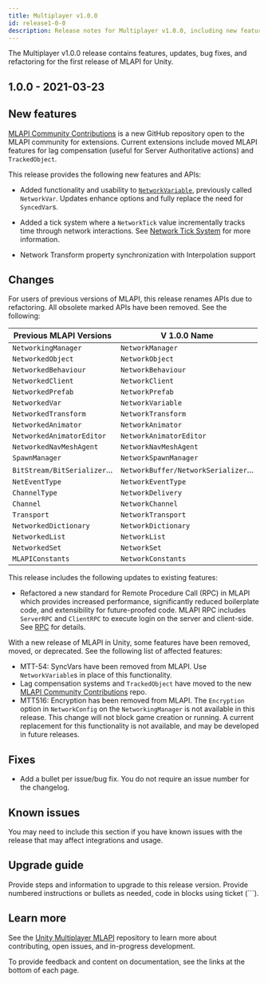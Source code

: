 ```yaml
---
title: Multiplayer v1.0.0
id: release1-0-0
description: Release notes for Multiplayer v1.0.0, including new features, updates, bug fixes, known issues, and information to help you upgrade.
---
```


The Multiplayer v1.0.0 release contains features, updates, bug fixes, and refactoring for the first release of MLAPI for Unity.

## 1.0.0 - 2021-03-23

## New features

[MLAPI Community Contributions](https://github.com/Unity-Technologies/mlapi-community-contributions/tree/master/com.mlapi.contrib.extensions) is a new GitHub repository open to the MLAPI community for extensions. Current extensions include moved MLAPI features for lag compensation (useful for Server Authoritative actions) and `TrackedObject`.

This release provides the following new features and APIs:

* Added functionality and usability to [`NetworkVariable`](../../mlapi-basics/networkedvar.md), previously called `NetworkVar`. Updates enhance options and fully replace the need for `SyncedVar`s. 

* Added a tick system where a `NetworkTick` value incrementally tracks time through network interactions. See [Network Tick System](LINK) for more information.<!-- add link to doc when ready --><!-- MTT-241, RFC #12-->

* Network Transform property synchronization with Interpolation support

## Changes

For users of previous versions of MLAPI, this release renames APIs due to refactoring. All obsolete marked APIs have been removed. See the following:

| Previous MLAPI Versions | V 1.0.0 Name |
| -- | -- |
| `NetworkingManager` | `NetworkManager` |
| `NetworkedObject` | `NetworkObject` |
| `NetworkedBehaviour` | `NetworkBehaviour` |
| `NetworkedClient` | `NetworkClient` |
| `NetworkedPrefab` | `NetworkPrefab` |
| `NetworkedVar` | `NetworkVariable` |
| `NetworkedTransform` | `NetworkTransform` |
| `NetworkedAnimator` | `NetworkAnimator` |
| `NetworkedAnimatorEditor` | `NetworkAnimatorEditor` |
| `NetworkedNavMeshAgent` | `NetworkNavMeshAgent` |
| `SpawnManager` | `NetworkSpawnManager` |
| `BitStream/BitSerializer`... | `NetworkBuffer/NetworkSerializer`... |
| `NetEventType` | `NetworkEventType` |
| `ChannelType` | `NetworkDelivery` |
| `Channel` | `NetworkChannel` |
| `Transport` | `NetworkTransport` |
| `NetworkedDictionary` | `NetworkDictionary` |
| `NetworkedList` | `NetworkList` |
| `NetworkedSet` | `NetworkSet` |
| `MLAPIConstants` | `NetworkConstants` |

This release includes the following updates to existing features:

* Refactored a new standard for Remote Procedure Call (RPC) in MLAPI which provides increased performance, significantly reduced boilerplate code, and extensibility for future-proofed code. MLAPI RPC includes `ServerRPC` and `ClientRPC` to execute login on the server and client-side. See [RPC](LINK) for details. <!-- add link to doc when ready --><!-- MTT-233-->

With a new release of MLAPI in Unity, some features have been removed, moved, or deprecated. See the following list of affected features:

* MTT-54: SyncVars have been removed from MLAPI. Use `NetworkVariable`s in place of this functionality.
* Lag compensation systems and `TrackedObject` have moved to the new [MLAPI Community Contributions](https://github.com/Unity-Technologies/mlapi-community-contributions/tree/master/com.mlapi.contrib.extensions) repo.
* MTT516: Encryption has been removed from MLAPI. The `Encryption` option in `NetworkConfig` on the `NetworkingManager` is not available in this release. This change will not block game creation or running. A current replacement for this functionality is not available, and may be developed in future releases.

## Fixes
* Add a bullet per issue/bug fix. You do not require an issue number for the changelog. <!-- If you want to include issue numbers without building, you can include mtt-### in comments. -->

## Known issues
You may need to include this section if you have known issues with the release that may affect integrations and usage.

## Upgrade guide
Provide steps and information to upgrade to this release version. Provide numbered instructions or bullets as needed, code in blocks using ticket (```).

## Learn more

See the [Unity Multiplayer MLAPI](https://github.com/Unity-Technologies/com.unity.multiplayer.mlapi) repository to learn more about contributing, open issues, and in-progress development.

To provide feedback and content on documentation, see the links at the bottom of each page.